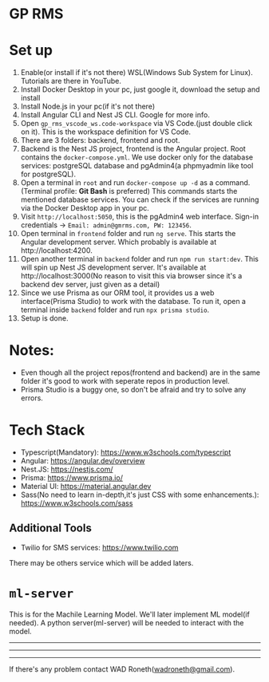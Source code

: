 # GP RMS

# Set up

1. Enable(or install if it's not there) WSL(Windows Sub System for Linux). Tutorials are there in YouTube.
2. Install Docker Desktop in your pc, just google it, download the setup and install
3. Install Node.js in your pc(if it's not there)
4. Install Angular CLI and Nest JS CLI. Google for more info.
5. Open `gp_rms_vscode_ws.code-workspace` via VS Code.(just double click on it). This is the workspace definition for VS Code.
6. There are 3 folders: backend, frontend and root.
7. Backend is the Nest JS project, frontend is the Angular project. Root contains the `docker-compose.yml`. We use docker only for the database services: postgreSQL database and pgAdmin4(a phpmyadmin like tool for postgreSQL).
8. Open a terminal in `root` and run `docker-compose up -d` as a command.(Terminal profile: **Git Bash** is preferred) This commands starts the mentioned database services. You can check if the services are running via the Docker Desktop app in your pc.
9. Visit `http://localhost:5050`, this is the pgAdmin4 web interface. Sign-in credentials -> `Email: admin@gmrms.com, PW: 123456`.
10. Open terminal in `frontend` folder and run `ng serve`. This starts the Angular development server. Which probably is available at http://localhost:4200.
11. Open another terminal in `backend` folder and run `npm run start:dev`. This will spin up Nest JS development server. It's available at http://localhost:3000(No reason to visit this via browser since it's a backend dev server, just given as a detail)
12. Since we use Prisma as our ORM tool, it provides us a web interface(Prisma Studio) to work with the database. To run it, open a terminal inside `backend` folder and run `npx prisma studio`.
13. Setup is done.

# Notes:

- Even though all the project repos(frontend and backend) are in the same folder it's good to work with seperate repos in production level.
- Prisma Studio is a buggy one, so don't be afraid and try to solve any errors.

# Tech Stack

- Typescript(Mandatory): https://www.w3schools.com/typescript
- Angular: https://angular.dev/overview
- Nest.JS: https://nestjs.com/
- Prisma: https://www.prisma.io/
- Material UI: https://material.angular.dev
- Sass(No need to learn in-depth,it's just CSS with some enhancements.): https://www.w3schools.com/sass

## Additional Tools

- Twilio for SMS services: https://www.twilio.com

There may be others service which will be added laters.

# `ml-server`

This is for the Machile Learning Model. We'll later implement ML model(if needed). A python server(ml-server) will be needed to interact with the model.

---

---

---

If there's any problem contact WAD Roneth(wadroneth@gmail.com).
